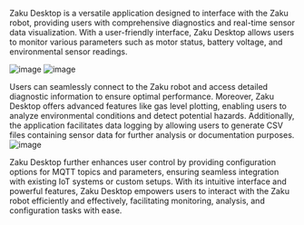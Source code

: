 Zaku Desktop is a versatile application designed to interface with the Zaku robot, providing users with comprehensive diagnostics and real-time sensor data visualization. With a user-friendly interface, Zaku Desktop allows users to monitor various parameters such as motor status, battery voltage, and environmental sensor readings.

![image](https://github.com/abdellah2288/Z.A.K.U-Desktop/assets/123770144/cc0dc611-739a-4879-bac1-3bf685a27619)
![image](https://github.com/abdellah2288/Z.A.K.U-Desktop/assets/123770144/cb6ef1ab-2264-4d05-8a39-56abb5bbc21b)

Users can seamlessly connect to the Zaku robot and access detailed diagnostic information to ensure optimal performance. Moreover, Zaku Desktop offers advanced features like gas level plotting, enabling users to analyze environmental conditions and detect potential hazards. Additionally, the application facilitates data logging by allowing users to generate CSV files containing sensor data for further analysis or documentation purposes.
![image](https://github.com/abdellah2288/Z.A.K.U-Desktop/assets/123770144/5b4f6df7-2fe8-4ea6-8264-49ff0b2aa1f4)

Zaku Desktop further enhances user control by providing configuration options for MQTT topics and parameters, ensuring seamless integration with existing IoT systems or custom setups. With its intuitive interface and powerful features, Zaku Desktop empowers users to interact with the Zaku robot efficiently and effectively, facilitating monitoring, analysis, and configuration tasks with ease.
